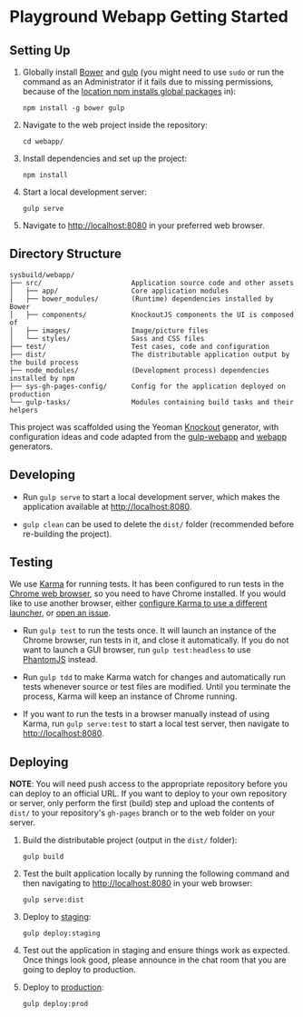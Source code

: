 # Playground Webapp Getting Started


## Setting Up

1.  Globally install [Bower](http://bower.io/) and [gulp](http://gulpjs.com/)
    (you might need to use `sudo` or run the command as an Administrator if it fails due to missing permissions,
    because of the [location npm installs global packages](https://www.npmjs.org/doc/files/npm-folders.html) in):

    ```
    npm install -g bower gulp
    ```

2.  Navigate to the web project inside the repository:

    ```
    cd webapp/
    ```

3.  Install dependencies and set up the project:

    ```
    npm install
    ```

4.  Start a local development server:

    ```
    gulp serve
    ```

5.  Navigate to <http://localhost:8080> in your preferred web browser.


## Directory Structure

```
sysbuild/webapp/
├── src/                      Application source code and other assets
│   ├── app/                  Core application modules
│   ├── bower_modules/        (Runtime) dependencies installed by Bower
│   ├── components/           KnockoutJS components the UI is composed of
│   ├── images/               Image/picture files
│   └── styles/               Sass and CSS files
├── test/                     Test cases, code and configuration
├── dist/                     The distributable application output by the build process
├── node_modules/             (Development process) dependencies installed by npm
├── sys-gh-pages-config/      Config for the application deployed on production
└── gulp-tasks/               Modules containing build tasks and their helpers
```

This project was scaffolded using the Yeoman [Knockout](https://github.com/stevesanderson/generator-ko#readme) generator,
with configuration ideas and code adapted from the [gulp-webapp](https://github.com/yeoman/generator-gulp-webapp#readme)
and [webapp](https://github.com/yeoman/generator-webapp) generators.


## Developing

* Run `gulp serve` to start a local development server, which makes the application available at <http://localhost:8080>.

* `gulp clean` can be used to delete the `dist/` folder (recommended before re-building the project).


## Testing

We use [Karma](https://karma-runner.github.io/0.13/index.html) for running tests.
It has been configured to run tests in the [Chrome web browser](https://www.google.com/chrome/), so you need to have Chrome installed.
If you would like to use another browser, either [configure Karma to use a different launcher](https://karma-runner.github.io/0.13/config/browsers.html),
or [open an issue](#using-the-issue-tracker).

* Run `gulp test` to run the tests once. It will launch an instance of the Chrome browser, run tests in it, and close it automatically.
  If you do not want to launch a GUI browser, run `gulp test:headless` to use [PhantomJS](http://phantomjs.org/) instead.

* Run `gulp tdd` to make Karma watch for changes and automatically run tests whenever source or test files are modified.
  Until you terminate the process, Karma will keep an instance of Chrome running.

* If you want to run the tests in a browser manually instead of using Karma,
  run `gulp serve:test` to start a local test server, then navigate to <http://localhost:8080>.


## Deploying

**NOTE**: You will need push access to the appropriate repository before you can deploy to an official URL.
If you want to deploy to your own repository or server,
only perform the first (build) step and upload the contents of `dist/`
to your repository's `gh-pages` branch or to the web folder on your server.

1.  Build the distributable project (output in the `dist/` folder):

    ```
    gulp build
    ```

2.  Test the built application locally by running the following command and then
    navigating to <http://localhost:8080> in your web browser:

    ```
    gulp serve:dist
    ```

3.  Deploy to [staging](https://cs-education.github.io/sys-staging/):

    ```
    gulp deploy:staging
    ```

4.  Test out the application in staging and ensure things work as expected.
    Once things look good, please announce in the chat room that you are going to deploy to production.

5.  Deploy to [production](https://cs-education.github.io/sys/):

    ```
    gulp deploy:prod
    ```
